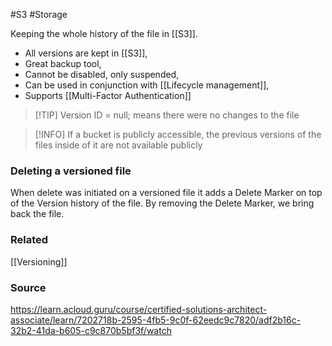 #S3 #Storage 

Keeping the whole history of the file in [[S3]].

* All versions are kept in [[S3]],
* Great backup tool,
* Cannot be disabled, only suspended,
* Can be used in conjunction with [[Lifecycle management]],
* Supports [[Multi-Factor Authentication]]

> [!TIP] Version ID = null; means there were no changes to the file

> [!INFO] If a bucket is publicly accessible, the previous versions of the files inside of it are not available publicly
### Deleting a versioned file
When delete was initiated on a versioned file it adds a Delete Marker on top of the Version history of the file.
By removing the Delete Marker, we bring back the file.
### Related
[[Versioning]]
### Source
https://learn.acloud.guru/course/certified-solutions-architect-associate/learn/7202718b-2595-4fb5-9c0f-62eedc9c7820/adf2b16c-32b2-41da-b605-c9c870b5bf3f/watch